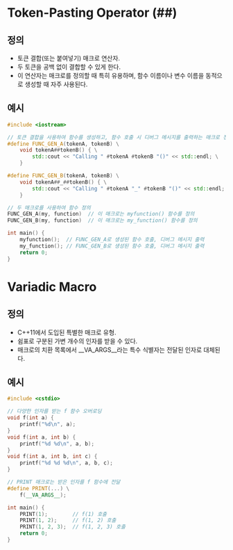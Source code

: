 # Token-Pasting Operator (##)

## 정의
- 토큰 결합(또는 붙여넣기) 매크로 연산자.
- 두 토큰을 공백 없이 결합할 수 있게 한다.
- 이 연산자는 매크로를 정의할 때 특히 유용하며, 함수 이름이나 변수 이름을 동적으로 생성할 때 자주 사용된다.

## 예시
```cpp
#include <iostream>

// 토큰 결합을 사용하여 함수를 생성하고, 함수 호출 시 디버그 메시지를 출력하는 매크로 정의
#define FUNC_GEN_A(tokenA, tokenB) \
    void tokenA##tokenB() { \
        std::cout << "Calling " #tokenA #tokenB "()" << std::endl; \
    }

#define FUNC_GEN_B(tokenA, tokenB) \
    void tokenA##_##tokenB() { \
        std::cout << "Calling " #tokenA "_" #tokenB "()" << std::endl; \
    }

// 두 매크로를 사용하여 함수 정의
FUNC_GEN_A(my, function)  // 이 매크로는 myfunction() 함수를 정의
FUNC_GEN_B(my, function)  // 이 매크로는 my_function() 함수를 정의

int main() {
    myfunction();  // FUNC_GEN_A로 생성된 함수 호출, 디버그 메시지 출력
    my_function(); // FUNC_GEN_B로 생성된 함수 호출, 디버그 메시지 출력
    return 0;
}
```


# Variadic Macro

## 정의
- C++11에서 도입된 특별한 매크로 유형.
- 쉼표로 구분된 가변 개수의 인자를 받을 수 있다.
- 매크로의 치환 목록에서 __VA_ARGS__라는 특수 식별자는 전달된 인자로 대체된다.

## 예시
```cpp
#include <cstdio>

// 다양한 인자를 받는 f 함수 오버로딩
void f(int a) {
    printf("%d\n", a);
}
void f(int a, int b) {
    printf("%d %d\n", a, b);
}
void f(int a, int b, int c) {
    printf("%d %d %d\n", a, b, c);
}

// PRINT 매크로는 받은 인자를 f 함수에 전달
#define PRINT(...) \
    f(__VA_ARGS__);

int main() {
    PRINT(1);        // f(1) 호출
    PRINT(1, 2);     // f(1, 2) 호출
    PRINT(1, 2, 3);  // f(1, 2, 3) 호출
    return 0;
}
```